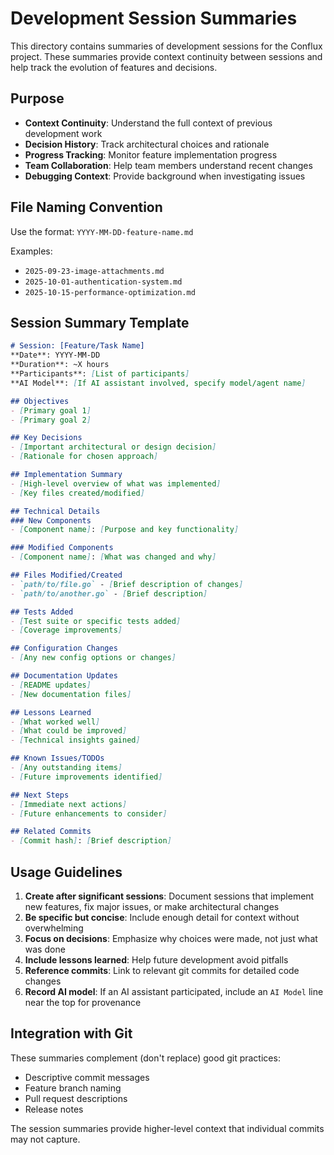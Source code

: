 # Development Session Summaries

This directory contains summaries of development sessions for the Conflux project. These summaries provide context continuity between sessions and help track the evolution of features and decisions.

## Purpose

- **Context Continuity**: Understand the full context of previous development work
- **Decision History**: Track architectural choices and rationale
- **Progress Tracking**: Monitor feature implementation progress
- **Team Collaboration**: Help team members understand recent changes
- **Debugging Context**: Provide background when investigating issues

## File Naming Convention

Use the format: `YYYY-MM-DD-feature-name.md`

Examples:
- `2025-09-23-image-attachments.md`
- `2025-10-01-authentication-system.md`
- `2025-10-15-performance-optimization.md`

## Session Summary Template

```markdown
# Session: [Feature/Task Name]
**Date**: YYYY-MM-DD
**Duration**: ~X hours
**Participants**: [List of participants]
**AI Model**: [If AI assistant involved, specify model/agent name]

## Objectives
- [Primary goal 1]
- [Primary goal 2]

## Key Decisions
- [Important architectural or design decision]
- [Rationale for chosen approach]

## Implementation Summary
- [High-level overview of what was implemented]
- [Key files created/modified]

## Technical Details
### New Components
- [Component name]: [Purpose and key functionality]

### Modified Components  
- [Component name]: [What was changed and why]

## Files Modified/Created
- `path/to/file.go` - [Brief description of changes]
- `path/to/another.go` - [Brief description]

## Tests Added
- [Test suite or specific tests added]
- [Coverage improvements]

## Configuration Changes
- [Any new config options or changes]

## Documentation Updates
- [README updates]
- [New documentation files]

## Lessons Learned
- [What worked well]
- [What could be improved]
- [Technical insights gained]

## Known Issues/TODOs
- [Any outstanding items]
- [Future improvements identified]

## Next Steps
- [Immediate next actions]
- [Future enhancements to consider]

## Related Commits
- [Commit hash]: [Brief description]
```

## Usage Guidelines

1. **Create after significant sessions**: Document sessions that implement new features, fix major issues, or make architectural changes
2. **Be specific but concise**: Include enough detail for context without overwhelming
3. **Focus on decisions**: Emphasize why choices were made, not just what was done
4. **Include lessons learned**: Help future development avoid pitfalls
5. **Reference commits**: Link to relevant git commits for detailed code changes
6. **Record AI model**: If an AI assistant participated, include an `AI Model` line near the top for provenance

## Integration with Git

These summaries complement (don't replace) good git practices:
- Descriptive commit messages
- Feature branch naming
- Pull request descriptions
- Release notes

The session summaries provide higher-level context that individual commits may not capture.